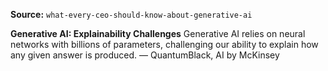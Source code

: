 **Source:** `what-every-ceo-should-know-about-generative-ai`

**Generative AI: Explainability Challenges**
Generative AI relies on neural networks with billions of parameters, challenging our ability to explain how any given answer is produced. — QuantumBlack, AI by McKinsey
